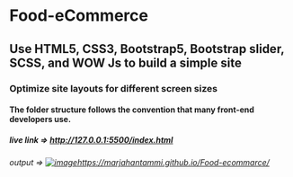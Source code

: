 # Food-eCommerce
## Use HTML5, CSS3, Bootstrap5, Bootstrap slider, SCSS, and  WOW Js to build a simple site
### Optimize site layouts for different screen sizes
#### The folder structure follows the convention that many front-end developers use.
##### live link => http://127.0.0.1:5500/index.html
###### output => [![image](https://github.com/marjahantammi/Food-ecommarce/assets/70445883/dc48f670-16f4-4464-ad32-b0b2a9382ed5)](https://marjahantammi.github.io/Food-ecommarce/)https://marjahantammi.github.io/Food-ecommarce/

